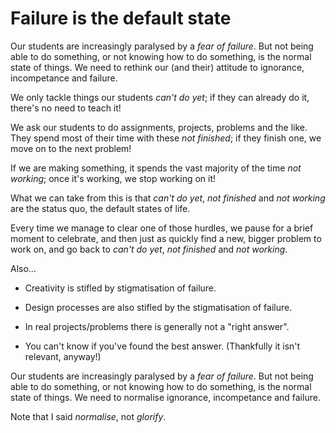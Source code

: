 # Failure is the default state


Our students are increasingly paralysed by a *fear of failure*.
But not being able to do something, or not knowing how to do something,
is the normal state of things. We need to rethink our (and their)
attitude to ignorance, incompetance and failure.


We only tackle things our students *can't do yet*;
if they can already do it, there's no need to teach it!


We ask our students to do assignments, projects, problems and the like.
They spend most of their time with these *not finished*;
if they finish one, we move on to the next problem!


If we are making something, it spends the vast majority of the time *not working*;
once it's working, we stop working on it!


What we can take from this is that *can't do yet*, *not finished* and *not working*
are the status quo, the default states of life.


Every time we manage to clear one of those hurdles, we pause for a
brief moment to celebrate, and then just as quickly find a new, bigger problem to work on,
and go back to *can't do yet*, *not finished* and *not working*.


Also…


- Creativity is stifled by stigmatisation of failure.
- Design processes are also stifled by the stigmatisation of failure.


- In real projects/problems there is generally not a "right answer".
- You can't know if you've found the best answer. (Thankfully it isn't relevant, anyway!)


Our students are increasingly paralysed by a *fear of failure*.
But not being able to do something, or not knowing how to do something,
is the normal state of things. We need to normalise ignorance, incompetance and failure.

Note that I said *normalise*, not *glorify*.
<!-- .element: class="fragment" -->
